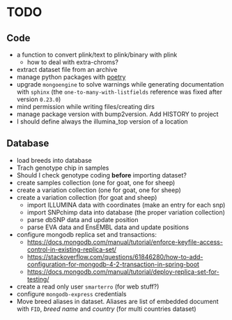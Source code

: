
TODO
====

Code
----

* a function to convert plink/text to plink/binary with plink
  - how to deal with extra-chroms?
* extract dataset file from an archive
* manage python packages with [poetry](https://python-poetry.org/)
* upgrade `mongoengine` to solve warnings while generating documentation with `sphinx`
  (the `one-to-many-with-listfields` reference was fixed after version `0.23.0`)
* mind permission while writing files/creating dirs
* manage package version with bump2version. Add HISTORY to project
* I should define always the illumina_top version of a location


Database
--------

* load breeds into database
* Trach genotype chip in samples
* Should I check genotype coding **before** importing dataset?
* create samples collection (one for goat, one for sheep)
* create a variation collection (one for goat, one for sheep)
* create a variation collection (for goat and sheep)
  - import ILLUMINA data with coordinates (make an entry for each snp)
  - import SNPchimp data into database (the proper variation collection)
  - parse dbSNP data and update position
  - parse EVA data and EnsEMBL data and update positions
* configure mongodb replica set and transactions:
  - https://docs.mongodb.com/manual/tutorial/enforce-keyfile-access-control-in-existing-replica-set/
  - https://stackoverflow.com/questions/61846280/how-to-add-configuration-for-mongodb-4-2-transaction-in-spring-boot
  - https://docs.mongodb.com/manual/tutorial/deploy-replica-set-for-testing/
* create a read only user `smarterro` (for web stuff?)
* configure `mongodb-express` credentials
* Move breed aliases in dataset. Aliases are list of embedded document with `FID`,
  *breed name* and *country* (for multi countries dataset)
